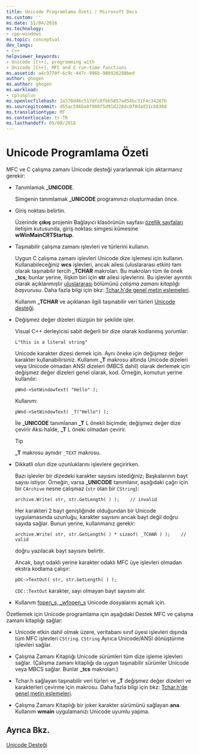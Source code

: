 ```yaml
---
title: Unicode Programlama Özeti | Microsoft Docs
ms.custom: ''
ms.date: 11/04/2016
ms.technology:
- cpp-windows
ms.topic: conceptual
dev_langs:
- C++
helpviewer_keywords:
- Unicode [C++], programming with
- Unicode [C++], MFC and C run-time functions
ms.assetid: a4c9770f-6c9c-447c-996b-980920288bed
author: ghogen
ms.author: ghogen
ms.workload:
- cplusplus
ms.openlocfilehash: 2a378d46c517dfc0fbb5857ad54bc31f4c34287b
ms.sourcegitcommit: d55ac596ba8f908f5d91d228dc070dad31cb8360
ms.translationtype: MT
ms.contentlocale: tr-TR
ms.lasthandoff: 05/08/2018
---
```

# <a name="unicode-programming-summary"></a>Unicode Programlama Özeti
MFC ve C çalışma zamanı Unicode desteği yararlanmak için aktarmanız gerekir:  
  
-   Tanımlamak **_UNICODE**.  
  
     Simgenin tanımlamak **_UNICODE** programınızı oluşturmadan önce.  
  
-   Giriş noktası belirtin.  
  
     Üzerinde **çıkış** projenin Bağlayıcı klasörünün sayfası [özellik sayfaları](../ide/property-pages-visual-cpp.md) iletişim kutusunda, giriş noktası simgesi kümesine **wWinMainCRTStartup**.  
  
-   Taşınabilir çalışma zamanı işlevleri ve türlerini kullanın.  
  
     Uygun C çalışma zamanı işlevleri Unicode dize işlemesi için kullanın. Kullanabileceğiniz **wcs** işlevleri, ancak ailesi (uluslararası etkin) tam olarak taşınabilir tercih **_TCHAR** makroları. Bu makroları tüm ile önek **_tcs**; bunlar yerine, ilişkin biri için **str** ailesi işlevlerini. Bu işlevler ayrıntılı olarak açıklanmıştır [uluslararası](../c-runtime-library/internationalization.md) bölümünü *çalışma zamanı kitaplığı başvurusu*. Daha fazla bilgi için bkz: [Tchar.h'de genel metin eşlemeleri](../text/generic-text-mappings-in-tchar-h.md).  
  
     Kullanım **_TCHAR** ve açıklanan ilgili taşınabilir veri türleri [Unicode desteği](../text/support-for-unicode.md).  
  
-   Değişmez değer dizeleri düzgün bir şekilde işler.  
  
     Visual C++ derleyicisi sabit değerli bir dize olarak kodlanmış yorumlar:  
  
    ```  
    L"this is a literal string"  
    ```  
  
     Unicode karakter dizesi demek için. Aynı öneke için değişmez değer karakter kullanabilirsiniz. Kullanım **_T** makrosu altında Unicode dizeleri veya Unicode olmadan ANSI dizeleri (MBCS dahil) olarak derlemek için değişmez değer dizeleri genel olarak, kod. Örneğin, komutun yerine kullanılır:  
  
    ```  
    pWnd->SetWindowText( "Hello" );  
    ```  
  
     Kullanım:  
  
    ```  
    pWnd->SetWindowText( _T("Hello") );  
    ```  
  
     İle **_UNICODE** tanımlanan **_T** L önekli biçimde; değişmez değer dize çevirir Aksi halde, **_T** L öneki olmadan çevirir.  
  
    > [!TIP]
    >  **_T** makrosu aynıdır `_TEXT` makrosu.  
  
-   Dikkatli olun dize uzunluklarını işlevlere geçirirken.  
  
     Bazı işlevler bir dizedeki karakter sayısını istediğiniz; Başkalarının bayt sayısı istiyor. Örneğin, varsa **_UNICODE** tanımlanır, aşağıdaki çağrı için bir `CArchive` nesne çalışmaz (`str` olan bir `CString`):  
  
    ```  
    archive.Write( str, str.GetLength( ) );    // invalid  
    ```  
  
     Her karakteri 2 bayt genişliğinde olduğundan bir Unicode uygulamasında uzunluğu, karakter sayısını ancak bayt değil doğru sayıda sağlar. Bunun yerine, kullanmanız gerekir:  
  
    ```  
    archive.Write( str, str.GetLength( ) * sizeof( _TCHAR ) );    // valid  
    ```  
  
     doğru yazılacak bayt sayısını belirtir.  
  
     Ancak, bayt odaklı yerine karakter odaklı MFC üye işlevleri olmadan ekstra kodlama çalışır:  
  
    ```  
    pDC->TextOut( str, str.GetLength( ) );  
    ```  
  
     `CDC::TextOut` karakter, sayı olmayan bayt sayısını alır.  
  
-   Kullanım [fopen_s, _wfopen_s](../c-runtime-library/reference/fopen-s-wfopen-s.md) Unicode dosyalarını açmak için.  
  
 Özetlemek için Unicode programlama için aşağıdaki Destek MFC ve çalışma zamanı kitaplığı sağlar:  
  
-   Unicode etkin dahil olmak üzere, veritabanı sınıf üyesi işlevleri dışında tüm MFC işlevleri `CString`. `CString` Ayrıca Unicode/ANSI dönüştürme işlevleri sağlar.  
  
-   Çalışma Zamanı Kitaplığı Unicode sürümleri tüm dize işleme işlevleri sağlar. (Çalışma zamanı kitaplığı da uygun taşınabilir sürümler Unicode veya MBCS sağlar. Bunlar **_tcs** makroları.)  
  
-   Tchar.h sağlayan taşınabilir veri türleri ve **_T** değişmez değer dizeleri ve karakterleri çevirme için makrosu. Daha fazla bilgi için bkz: [Tchar.h'de genel metin eşlemeleri](../text/generic-text-mappings-in-tchar-h.md).  
  
-   Çalışma Zamanı Kitaplığı bir joker karakter sürümünü sağlayan **ana**. Kullanım **wmain** uygulamanızı Unicode uyumlu yapma.  
  
## <a name="see-also"></a>Ayrıca Bkz.  
 [Unicode Desteği](../text/support-for-unicode.md)